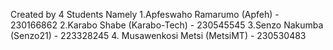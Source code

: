 Created by 4 Students Namely
1.Apfeswaho Ramarumo (Apfeh) - 230166862
2.Karabo Shabe (Karabo-Tech) - 230545545
3.Senzo Nakumba (Senzo21) - 223328245
4. Musawenkosi Metsi (MetsiMT) - 230530483
